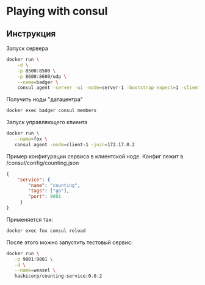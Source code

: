 # Playing with consul

## Инструкция

Запуск сервера

```bash
docker run \
    -d \
    -p 8500:8500 \
    -p 8600:8600/udp \
    --name=badger \
    consul agent -server -ui -node=server-1 -bootstrap-expect=1 -client=0.0.0.0
```

Получить ноды "датацентра"

```bash
docker exec badger consul members
```

Запуск управляющего клиента

```bash
docker run \
   --name=fox \
   consul agent -node=client-1 -join=172.17.0.2
```

Пример конфигурации сервиса в клиентской ноде. Конфиг лежит в /consul/config/counting.json

```json
{
    "service": {
        "name": "counting",
        "tags": ["go"],
        "port": 9001
     }
}
```

Применяется так:

```bash
docker exec fox consul reload
```

После этого можно запустить тестовый сервис:

```bash
docker run \
   -p 9001:9001 \
   -d \
   --name=weasel \
   hashicorp/counting-service:0.0.2
```
